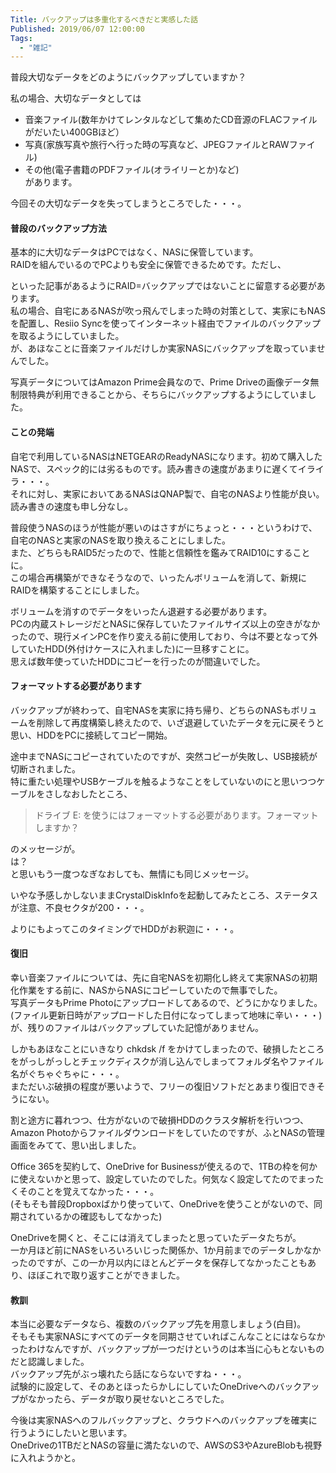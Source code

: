 ```yaml
---
Title: バックアップは多重化するべきだと実感した話
Published: 2019/06/07 12:00:00
Tags:
  - "雑記"
---
```

普段大切なデータをどのようにバックアップしていますか？  

私の場合、大切なデータとしては

* 音楽ファイル(数年かけてレンタルなどして集めたCD音源のFLACファイルがだいたい400GBほど）  
* 写真(家族写真や旅行へ行った時の写真など、JPEGファイルとRAWファイル)  
* その他(電子書籍のPDFファイル(オライリーとか)など)  
があります。  

今回その大切なデータを失ってしまうところでした・・・。  



#### 普段のバックアップ方法  
基本的に大切なデータはPCではなく、NASに保管しています。  
RAIDを組んでいるのでPCよりも安全に保管できるためです。ただし、

<?# OEmbed "https://2502.net/raid-is-not-a-backup/" /?>

といった記事があるようにRAID=バックアップではないことに留意する必要があります。  
私の場合、自宅にあるNASが吹っ飛んでしまった時の対策として、実家にもNASを配置し、Resiio Syncを使ってインターネット経由でファイルのバックアップを取るようにしていました。  
が、あほなことに音楽ファイルだけしか実家NASにバックアップを取っていませんでした。  

<?# OEmbed "https://www.resilio.com/" /?>

写真データについてはAmazon Prime会員なので、Prime Driveの画像データ無制限特典が利用できることから、そちらにバックアップするようにしていました。  

#### ことの発端  

自宅で利用しているNASはNETGEARのReadyNASになります。初めて購入したNASで、スペック的には劣るものです。読み書きの速度があまりに遅くてイライラ・・・。    
それに対し、実家においてあるNASはQNAP製で、自宅のNASより性能が良い。読み書きの速度も申し分なし。  

普段使うNASのほうが性能が悪いのはさすがにちょっと・・・というわけで、自宅のNASと実家のNASを取り換えることにしました。  
また、どちらもRAID5だったので、性能と信頼性を鑑みてRAID10にすることに。  
この場合再構築ができなそうなので、いったんボリュームを消して、新規にRAIDを構築することにしました。  

ボリュームを消すのでデータをいったん退避する必要があります。  
PCの内蔵ストレージだとNASに保存していたファイルサイズ以上の空きがなかったので、現行メインPCを作り変える前に使用しており、今は不要となって外していたHDD(外付けケースに入れました)に一旦移すことに。  
思えば数年使っていたHDDにコピーを行ったのが間違いでした。  

#### フォーマットする必要があります  
バックアップが終わって、自宅NASを実家に持ち帰り、どちらのNASもボリュームを削除して再度構築し終えたので、いざ退避していたデータを元に戻そうと思い、HDDをPCに接続してコピー開始。  

途中までNASにコピーされていたのですが、突然コピーが失敗し、USB接続が切断されました。  
特に重たい処理やUSBケーブルを触るようなことをしていないのにと思いつつケーブルをさしなおしたところ、  

> ドライブ E: を使うにはフォーマットする必要があります。フォーマットしますか？  

のメッセージが。  
は？  
と思いもう一度つなぎなおしても、無情にも同じメッセージ。  

<?# Twitter 1136477127748927488 /?>

いやな予感しかしないままCrystalDiskInfoを起動してみたところ、ステータスが注意、不良セクタが200・・・。  

<?# Twitter 1136477529072476161 /?>

よりにもよってこのタイミングでHDDがお釈迦に・・・。  

#### 復旧
幸い音楽ファイルについては、先に自宅NASを初期化し終えて実家NASの初期化作業をする前に、NASからNASにコピーしていたので無事でした。    
写真データもPrime Photoにアップロードしてあるので、どうにかなりました。(ファイル更新日時がアップロードした日付になってしまって地味に辛い・・・)
が、残りのファイルはバックアップしていた記憶がありません。  

しかもあほなことにいきなり chkdsk /f をかけてしまったので、破損したところをがっしがっしとチェックディスクが消し込んでしまってフォルダ名やファイル名がぐちゃぐちゃに・・・。  
まただいぶ破損の程度が悪いようで、フリーの復旧ソフトだとあまり復旧できそうにない。  

<?# Twitter 1136483026072825856 /?>

<?# Twitter 1136483136764669954 /?>

割と途方に暮れつつ、仕方がないので破損HDDのクラスタ解析を行いつつ、Amazon Photoからファイルダウンロードをしていたのですが、ふとNASの管理画面をみてて、思い出しました。  

<?# Twitter 1136502482073374720 /?>

Office 365を契約して、OneDrive for Businessが使えるので、1TBの枠を何かに使えないかと思って、設定していたのでした。何気なく設定してたのでまったくそのことを覚えてなかった・・・。  
(そもそも普段Dropboxばかり使っていて、OneDriveを使うことがないので、同期されているかの確認もしてなかった)  

OneDriveを開くと、そこには消えてしまったと思っていたデータたちが。  
一か月ほど前にNASをいろいろいじった関係か、1か月前までのデータしかなかったのですが、この一か月以内にほとんどデータを保存してなかったこともあり、ほぼこれで取り返すことができました。  

#### 教訓  
本当に必要なデータなら、複数のバックアップ先を用意しましょう(白目)。  
そもそも実家NASにすべてのデータを同期させていればこんなことにはならなかったわけなんですが、バックアップが一つだけというのは本当に心もとないものだと認識しました。  
バックアップ先がぶっ壊れたら話にならないですね・・・。  
試験的に設定して、そのあとほったらかしにしていたOneDriveへのバックアップがなかったら、データが取り戻せないところでした。  

今後は実家NASへのフルバックアップと、クラウドへのバックアップを確実に行うようにしたいと思います。  
OneDriveの1TBだとNASの容量に満たないので、AWSのS3やAzureBlobも視野に入れようかと。   

<?# AmazonAffiliate B01N78FRVZ /?>

<?# AmazonAffiliate B07BB7VXNB /?>

<?# AmazonAffiliate B01BKYWN2C /?>





